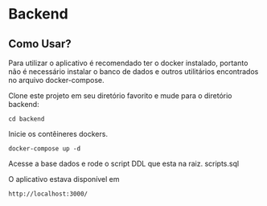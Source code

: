 # Backend

## Como Usar?

Para utilizar o aplicativo é recomendado ter o docker instalado, portanto não é necessário instalar o banco de dados e outros utilitários encontrados no arquivo docker-compose.

Clone este projeto em seu diretório favorito e mude para o diretório backend:

```console
cd backend
```

Inicie os contêineres dockers.

```console
docker-compose up -d
```

Acesse a base dados e rode o script DDL que esta na raiz. scripts.sql
 
O aplicativo estava disponível em

```console
http://localhost:3000/
```